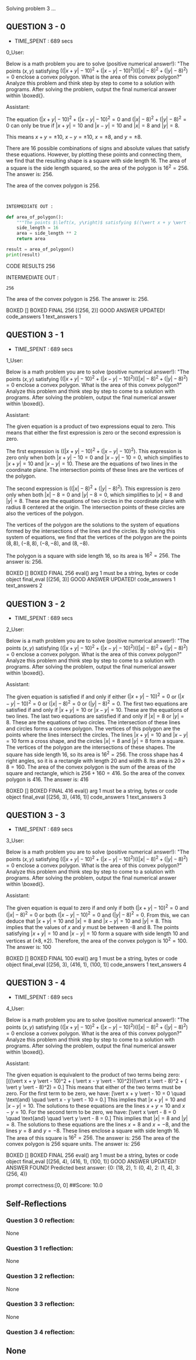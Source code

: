 Solving problem 3 ...



## QUESTION 3 - 0 
- TIME_SPENT : 689 secs

0_User:

Below is a math problem you are to solve (positive numerical answer!):
"The points $\left(x, y\right)$ satisfying $((\vert x + y \vert - 10)^2 + ( \vert x - y \vert - 10)^2)((\vert x \vert - 8)^2 + ( \vert y \vert - 8)^2) = 0$ enclose a convex polygon. What is the area of this convex polygon?"
Analyze this problem and think step by step to come to a solution with programs. After solving the problem, output the final numerical answer within \boxed{}.

Assistant:


The equation $(\vert x + y \vert - 10)^2 + (\vert x - y \vert - 10)^2 = 0$ and $(\vert x \vert - 8)^2 + (\vert y \vert - 8)^2 = 0$ can only be true if $\vert x + y \vert = 10$ and $\vert x - y \vert = 10$ and $\vert x \vert = 8$ and $\vert y \vert = 8$. 

This means $x + y = \pm 10$, $x - y = \pm 10$, $x = \pm 8$, and $y = \pm 8$.

There are 16 possible combinations of signs and absolute values that satisfy these equations. However, by plotting these points and connecting them, we find that the resulting shape is a square with side length 16. The area of a square is the side length squared, so the area of the polygon is $16^2 = 256$. The answer is: 256.

The area of the convex polygon is 256.
```python


INTERMEDIATE OUT :

def area_of_polygon():
    """The points $\left(x, y\right)$ satisfying $((\vert x + y \vert - 10)^2 + ( \vert x - y \vert - 10)^2)((\vert x \vert - 8)^2 + ( \vert y \vert - 8)^2) = 0$ enclose a convex polygon. What is the area of this convex polygon?"""
    side_length = 16
    area = side_length ** 2
    return area

result = area_of_polygon()
print(result)
```

CODE RESULTS 256

INTERMEDIATE OUT :
```output
256
```
The area of the convex polygon is 256. The answer is: $256$.

BOXED []
BOXED FINAL 256
[(256, 2)]
GOOD ANSWER UPDATED!
code_answers 1 text_answers 1



## QUESTION 3 - 1 
- TIME_SPENT : 689 secs

1_User:

Below is a math problem you are to solve (positive numerical answer!):
"The points $\left(x, y\right)$ satisfying $((\vert x + y \vert - 10)^2 + ( \vert x - y \vert - 10)^2)((\vert x \vert - 8)^2 + ( \vert y \vert - 8)^2) = 0$ enclose a convex polygon. What is the area of this convex polygon?"
Analyze this problem and think step by step to come to a solution with programs. After solving the problem, output the final numerical answer within \boxed{}.

Assistant:


The given equation is a product of two expressions equal to zero. This means that either the first expression is zero or the second expression is zero.

The first expression is $((\vert x + y \vert - 10)^2 + ( \vert x - y \vert - 10)^2)$. This expression is zero only when both $\vert x + y \vert - 10 = 0$ and $\vert x - y \vert - 10 = 0$, which simplifies to $\vert x + y \vert = 10$ and $\vert x - y \vert = 10$. These are the equations of two lines in the coordinate plane. The intersection points of these lines are the vertices of the polygon.

The second expression is $((\vert x \vert - 8)^2 + ( \vert y \vert - 8)^2)$. This expression is zero only when both $\vert x \vert - 8 = 0$ and $\vert y \vert - 8 = 0$, which simplifies to $\vert x \vert = 8$ and $\vert y \vert = 8$. These are the equations of two circles in the coordinate plane with radius 8 centered at the origin. The intersection points of these circles are also the vertices of the polygon.

The vertices of the polygon are the solutions to the system of equations formed by the intersections of the lines and the circles. By solving this system of equations, we find that the vertices of the polygon are the points $(8,8)$, $(-8,8)$, $(-8,-8)$, and $(8,-8)$.

The polygon is a square with side length 16, so its area is $16^2 = 256$. The answer is: 256.

BOXED []
BOXED FINAL 256
eval() arg 1 must be a string, bytes or code object final_eval
[(256, 3)]
GOOD ANSWER UPDATED!
code_answers 1 text_answers 2



## QUESTION 3 - 2 
- TIME_SPENT : 689 secs

2_User:

Below is a math problem you are to solve (positive numerical answer!):
"The points $\left(x, y\right)$ satisfying $((\vert x + y \vert - 10)^2 + ( \vert x - y \vert - 10)^2)((\vert x \vert - 8)^2 + ( \vert y \vert - 8)^2) = 0$ enclose a convex polygon. What is the area of this convex polygon?"
Analyze this problem and think step by step to come to a solution with programs. After solving the problem, output the final numerical answer within \boxed{}.

Assistant:

 The given equation is satisfied if and only if either $(\vert x + y \vert - 10)^2 = 0$ or $(\vert x - y \vert - 10)^2 = 0$ or $(\vert x \vert - 8)^2 = 0$ or $(\vert y \vert - 8)^2 = 0$.
The first two equations are satisfied if and only if $\vert x + y \vert = 10$ or $\vert x - y \vert = 10$. These are the equations of two lines.
The last two equations are satisfied if and only if $\vert x \vert = 8$ or $\vert y \vert = 8$. These are the equations of two circles.
The intersection of these lines and circles forms a convex polygon. The vertices of this polygon are the points where the lines intersect the circles.
The lines $\vert x + y \vert = 10$ and $\vert x - y \vert = 10$ form a cross shape, and the circles $\vert x \vert = 8$ and $\vert y \vert = 8$ form a square. The vertices of the polygon are the intersections of these shapes.
The square has side length 16, so its area is $16^2 = 256$. The cross shape has 4 right angles, so it is a rectangle with length 20 and width 8. Its area is $20 \times 8 = 160$. The area of the convex polygon is the sum of the areas of the square and rectangle, which is $256 + 160 = 416$.
So the area of the convex polygon is 416. The answer is: $416$

BOXED []
BOXED FINAL 416
eval() arg 1 must be a string, bytes or code object final_eval
[(256, 3), (416, 1)]
code_answers 1 text_answers 3



## QUESTION 3 - 3 
- TIME_SPENT : 689 secs

3_User:

Below is a math problem you are to solve (positive numerical answer!):
"The points $\left(x, y\right)$ satisfying $((\vert x + y \vert - 10)^2 + ( \vert x - y \vert - 10)^2)((\vert x \vert - 8)^2 + ( \vert y \vert - 8)^2) = 0$ enclose a convex polygon. What is the area of this convex polygon?"
Analyze this problem and think step by step to come to a solution with programs. After solving the problem, output the final numerical answer within \boxed{}.

Assistant:


The given equation is equal to zero if and only if both $(\vert x + y \vert - 10)^2 = 0$ and $(\vert x \vert - 8)^2 = 0$ or both $(\vert x - y \vert - 10)^2 = 0$ and $(\vert y \vert - 8)^2 = 0$.
From this, we can deduce that $\vert x + y \vert = 10$ and $\vert x \vert = 8$ and $\vert x - y \vert = 10$ and $\vert y \vert = 8$.
This implies that the values of $x$ and $y$ must be between -8 and 8.
The points satisfying $\vert x + y \vert = 10$ and $\vert x - y \vert = 10$ form a square with side length 10 and vertices at $(\pm 8, \pm 2)$.
Therefore, the area of the convex polygon is $10^2 = 100$. The answer is: $100$

BOXED []
BOXED FINAL 100
eval() arg 1 must be a string, bytes or code object final_eval
[(256, 3), (416, 1), (100, 1)]
code_answers 1 text_answers 4



## QUESTION 3 - 4 
- TIME_SPENT : 689 secs

4_User:

Below is a math problem you are to solve (positive numerical answer!):
"The points $\left(x, y\right)$ satisfying $((\vert x + y \vert - 10)^2 + ( \vert x - y \vert - 10)^2)((\vert x \vert - 8)^2 + ( \vert y \vert - 8)^2) = 0$ enclose a convex polygon. What is the area of this convex polygon?"
Analyze this problem and think step by step to come to a solution with programs. After solving the problem, output the final numerical answer within \boxed{}.

Assistant:

 The given equation is equivalent to the product of two terms being zero:
\[((\vert x + y \vert - 10)^2 + ( \vert x - y \vert - 10)^2)((\vert x \vert - 8)^2 + ( \vert y \vert - 8)^2) = 0.\]
This means that either of the two terms must be zero.
For the first term to be zero, we have:
\[\vert x + y \vert - 10 = 0 \quad \text{and} \quad \vert x - y \vert - 10 = 0.\]
This implies that $\vert x + y \vert = 10$ and $\vert x - y \vert = 10$.
The solutions to these equations are the lines $x + y = 10$ and $x - y = 10$.
For the second term to be zero, we have:
\[\vert x \vert - 8 = 0 \quad \text{and} \quad \vert y \vert - 8 = 0.\]
This implies that $\vert x \vert = 8$ and $\vert y \vert = 8$.
The solutions to these equations are the lines $x = 8$ and $x = -8$, and the lines $y = 8$ and $y = -8$.
These lines enclose a square with side length 16.
The area of this square is $16^2 = 256$. The answer is: 256 The area of the convex polygon is 256 square units.
The answer is: $256$

BOXED []
BOXED FINAL 256
eval() arg 1 must be a string, bytes or code object final_eval
[(256, 4), (416, 1), (100, 1)]
GOOD ANSWER UPDATED!
ANSWER FOUND!
Predicted best answer: {0: (18, 2), 1: (0, 4), 2: (1, 4), 3: (256, 4)}

prompt correctness:[0, 0]
##Score: 10.0

## Self-Reflections

### Question 3 0 reflection:
None
### Question 3 1 reflection:
None
### Question 3 2 reflection:
None
### Question 3 3 reflection:
None
### Question 3 4 reflection:
None
---
